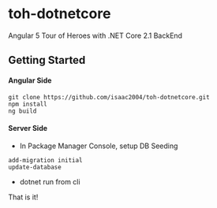 # toh-dotnetcore
Angular 5 Tour of Heroes with .NET Core 2.1 BackEnd

## Getting Started
#### Angular Side
````
git clone https://github.com/isaac2004/toh-dotnetcore.git
npm install
ng build
````

#### Server Side
- In Package Manager Console, setup DB Seeding
````
add-migration initial
update-database
````
- dotnet run from cli


That is it!
